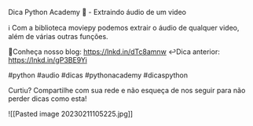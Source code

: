 Dica Python Academy 🐍 - Extraindo áudio de um video

ℹ️ Com a biblioteca moviepy podemos extrair o áudio de qualquer video, além de várias outras funções.

🚀Conheça nosso blog: https://lnkd.in/dTc8amnw
↩️Dica anterior: https://lnkd.in/gP3BE9Yi

#python #audio #dicas #pythonacademy #dicaspython

Curtiu? Compartilhe com sua rede e não esqueça de nos seguir para não perder dicas como esta!

![[Pasted image 20230211105225.jpg]]